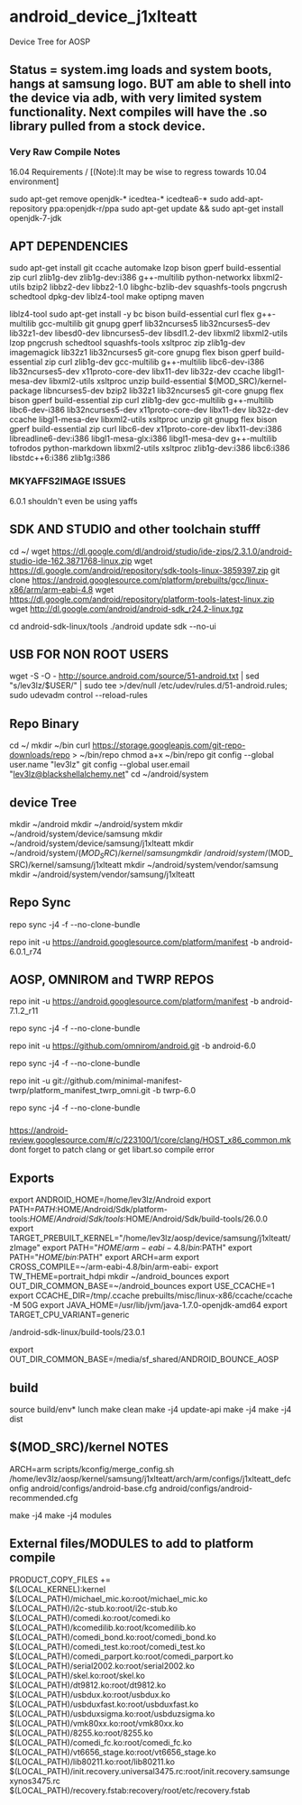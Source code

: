 # android_device_j1xlteatt
Device Tree for AOSP

## Status = system.img loads and system boots, hangs at samsung logo.  BUT am able to shell into the device via adb, with very limited system functionality.   Next compiles will have the .so library pulled from a stock device.

### Very Raw Compile Notes ###

16.04 Requirements / [(Note):It may be wise to regress towards 10.04 environment]

sudo apt-get remove openjdk-* icedtea-* icedtea6-*
sudo add-apt-repository ppa:openjdk-r/ppa
sudo apt-get update && sudo apt-get install openjdk-7-jdk
## APT DEPENDENCIES ##
sudo apt-get install git ccache automake lzop bison gperf build-essential zip curl zlib1g-dev zlib1g-dev:i386 g++-multilib python-networkx libxml2-utils bzip2 libbz2-dev libbz2-1.0 libghc-bzlib-dev squashfs-tools pngcrush schedtool dpkg-dev liblz4-tool make optipng maven

liblz4-tool
sudo apt-get install -y bc bison build-essential curl flex g++-multilib gcc-multilib git gnupg gperf lib32ncurses5 lib32ncurses5-dev lib32z1-dev libesd0-dev libncurses5-dev libsdl1.2-dev libxml2 libxml2-utils lzop pngcrush schedtool squashfs-tools xsltproc zip zlib1g-dev imagemagick lib32z1 lib32ncurses5 git-core gnupg flex bison gperf build-essential zip curl zlib1g-dev gcc-multilib g++-multilib libc6-dev-i386 lib32ncurses5-dev x11proto-core-dev libx11-dev lib32z-dev ccache libgl1-mesa-dev libxml2-utils xsltproc unzip build-essential $(MOD_SRC)/kernel-package libncurses5-dev bzip2 lib32z1 lib32ncurses5  git-core gnupg flex bison gperf build-essential zip curl zlib1g-dev gcc-multilib g++-multilib libc6-dev-i386 lib32ncurses5-dev x11proto-core-dev libx11-dev lib32z-dev ccache libgl1-mesa-dev libxml2-utils xsltproc unzip git gnupg flex bison gperf build-essential zip curl libc6-dev x11proto-core-dev libx11-dev:i386 libreadline6-dev:i386 libgl1-mesa-glx:i386 libgl1-mesa-dev g++-multilib tofrodos python-markdown libxml2-utils xsltproc zlib1g-dev:i386 libc6:i386 libstdc++6:i386 zlib1g:i386

### MKYAFFS2IMAGE ISSUES ###

6.0.1 shouldn't even be using yaffs

## SDK AND STUDIO and other toolchain stufff
cd ~/
wget https://dl.google.com/dl/android/studio/ide-zips/2.3.1.0/android-studio-ide-162.3871768-linux.zip
wget https://dl.google.com/android/repository/sdk-tools-linux-3859397.zip
git clone https://android.googlesource.com/platform/prebuilts/gcc/linux-x86/arm/arm-eabi-4.8
wget https://dl.google.com/android/repository/platform-tools-latest-linux.zip
wget http://dl.google.com/android/android-sdk_r24.2-linux.tgz

cd android-sdk-linux/tools
./android update sdk --no-ui

## USB FOR NON ROOT USERS ##

wget -S -O - http://source.android.com/source/51-android.txt | sed "s/lev3lz/$USER/" | sudo tee >/dev/null /etc/udev/rules.d/51-android.rules; sudo udevadm control --reload-rules


## Repo Binary ##
cd ~/
mkdir ~/bin
curl https://storage.googleapis.com/git-repo-downloads/repo > ~/bin/repo
chmod a+x ~/bin/repo
git config --global user.name "lev3lz"
git config --global user.email "lev3lz@blackshellalchemy.net"
cd ~/android/system


## device Tree ##
mkdir ~/android
mkdir ~/android/system
mkdir ~/android/system/device/samsung
mkdir ~/android/system/device/samsung/j1xlteatt
mkdir ~/android/system/$(MOD_SRC)/kernel/samsung
mkdir ~/android/system/$(MOD_SRC)/kernel/samsung/j1xlteatt
mkdir ~/android/system/vendor/samsung
mkdir ~/android/system/vendor/samsung/j1xlteatt

## Repo Sync
repo sync -j4 -f --no-clone-bundle


repo init -u https://android.googlesource.com/platform/manifest -b android-6.0.1_r74
## AOSP, OMNIROM and TWRP REPOS
repo init -u https://android.googlesource.com/platform/manifest -b android-7.1.2_r11

repo sync -j4 -f --no-clone-bundle

repo init -u https://github.com/omnirom/android.git -b android-6.0

repo sync -j4 -f --no-clone-bundle

repo init -u git://github.com/minimal-manifest-twrp/platform_manifest_twrp_omni.git -b twrp-6.0

repo sync -j4 -f --no-clone-bundle


###
https://android-review.googlesource.com/#/c/223100/1/core/clang/HOST_x86_common.mk
dont forget to patch clang or get libart.so compile error

## Exports
export ANDROID_HOME=/home/lev3lz/Android
export PATH=${PATH}:$HOME/Android/Sdk/platform-tools:$HOME/Android/Sdk/tools:$HOME/Android/Sdk/build-tools/26.0.0
export TARGET_PREBUILT_KERNEL="/home/lev3lz/aosp/device/samsung/j1xlteatt/zImage"
export PATH="$HOME/arm-eabi-4.8/bin:$PATH"
export PATH="$HOME/bin:$PATH"
export ARCH=arm 
export CROSS_COMPILE=~/arm-eabi-4.8/bin/arm-eabi-
export TW_THEME=portrait_hdpi
mkdir ~/android_bounces
export OUT_DIR_COMMON_BASE=~/android_bounces
export USE_CCACHE=1
export CCACHE_DIR=/tmp/.ccache
prebuilts/misc/linux-x86/ccache/ccache -M 50G
export JAVA_HOME=/usr/lib/jvm/java-1.7.0-openjdk-amd64
export TARGET_CPU_VARIANT=generic

/android-sdk-linux/build-tools/23.0.1








export OUT_DIR_COMMON_BASE=/media/sf_shared/ANDROID_BOUNCE_AOSP

## build

source build/env*
lunch
make clean
make -j4 update-api
make -j4 
make -j4 dist


## $(MOD_SRC)/kernel NOTES

ARCH=arm scripts/kconfig/merge_config.sh /home/lev3lz/aosp/kernel/samsung/j1xlteatt/arch/arm/configs/j1xlteatt_defconfig android/configs/android-base.cfg android/configs/android-recommended.cfg

make -j4 
make -j4 modules
## External files/MODULES to add to platform compile





PRODUCT_COPY_FILES += \
	$(LOCAL_KERNEL):kernel \
$(LOCAL_PATH)/michael_mic.ko:root/michael_mic.ko \
$(LOCAL_PATH)/i2c-stub.ko:root/i2c-stub.ko \
$(LOCAL_PATH)/comedi.ko:root/comedi.ko \
$(LOCAL_PATH)/kcomedilib.ko:root/kcomedilib.ko \
$(LOCAL_PATH)/comedi_bond.ko:root/comedi_bond.ko \
$(LOCAL_PATH)/comedi_test.ko:root/comedi_test.ko \
$(LOCAL_PATH)/comedi_parport.ko:root/comedi_parport.ko \
$(LOCAL_PATH)/serial2002.ko:root/serial2002.ko \
$(LOCAL_PATH)/skel.ko:root/skel.ko \
$(LOCAL_PATH)/dt9812.ko:root/dt9812.ko \
$(LOCAL_PATH)/usbdux.ko:root/usbdux.ko \
$(LOCAL_PATH)/usbduxfast.ko:root/usbduxfast.ko \
$(LOCAL_PATH)/usbduxsigma.ko:root/usbduzsigma.ko \
$(LOCAL_PATH)/vmk80xx.ko:root/vmk80xx.ko \
$(LOCAL_PATH)/8255.ko:root/8255.ko \
$(LOCAL_PATH)/comedi_fc.ko:root/comedi_fc.ko \
$(LOCAL_PATH)/vt6656_stage.ko:root/vt6656_stage.ko \
$(LOCAL_PATH)/lib80211.ko:root/lib80211.ko \
$(LOCAL_PATH)/init.recovery.universal3475.rc:root/init.recovery.samsungexynos3475.rc \
$(LOCAL_PATH)/recovery.fstab:recovery/root/etc/recovery.fstab
